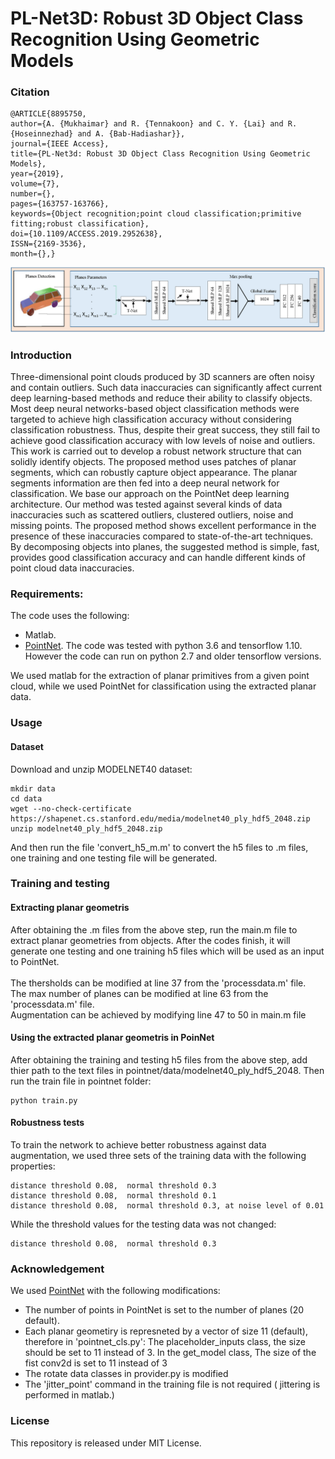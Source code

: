 # PL-Net3D: Robust 3D Object Class Recognition Using Geometric Models


### Citation
```
@ARTICLE{8895750,
author={A. {Mukhaimar} and R. {Tennakoon} and C. Y. {Lai} and R. {Hoseinnezhad} and A. {Bab-Hadiashar}},
journal={IEEE Access},
title={PL-Net3d: Robust 3D Object Class Recognition Using Geometric Models},
year={2019},
volume={7},
number={},
pages={163757-163766},
keywords={Object recognition;point cloud classification;primitive fitting;robust classification},
doi={10.1109/ACCESS.2019.2952638},
ISSN={2169-3536},
month={},}
```


![main pic](architicture.png)


### Introduction

Three-dimensional point clouds produced by 3D scanners are often noisy and contain outliers. Such data inaccuracies can significantly affect current deep learning-based methods and reduce their ability to classify objects. Most deep neural networks-based object classification methods were targeted to achieve high classification accuracy without considering classification robustness. Thus, despite their great success, they still fail to achieve good classification accuracy with low levels of noise and outliers. This work is carried out to develop a robust network structure that can solidly identify objects. The proposed method uses patches of planar segments, which can robustly capture object appearance. The planar segments information are then fed into a deep neural network for classification. We base our approach on the PointNet deep learning architecture. Our method was tested against several kinds of data inaccuracies such as scattered outliers, clustered outliers, noise and missing points. The proposed method shows excellent performance in the presence of these inaccuracies compared to state-of-the-art techniques. By decomposing objects into planes, the suggested method is simple, fast, provides good classification accuracy and can handle different kinds of point cloud data inaccuracies.

### Requirements:
The code uses the following:
* Matlab.
* [PointNet](https://github.com/charlesq34/pointnet). The code was tested with python 3.6 and tensorflow 1.10. However the code can run on python 2.7 and older tensorflow versions. 

We used matlab for the extraction of planar primitives from a given point cloud, while we used PointNet for classification using the extracted planar data. 


### Usage

#### Dataset
Download and unzip MODELNET40 dataset:

```
mkdir data
cd data
wget --no-check-certificate https://shapenet.cs.stanford.edu/media/modelnet40_ply_hdf5_2048.zip
unzip modelnet40_ply_hdf5_2048.zip
```
And then run the file 'convert_h5_m.m' to convert the h5 files to .m files, one training and one testing file will be generated.

### Training and testing

#### Extracting planar geometris

After obtaining the .m files from the above step, run the main.m file to extract planar geometries from objects. After the codes finish, it will generate one testing and one training h5 files which will be used as an input to PointNet. <br/><br/>
The thersholds can be modified at line 37 from the 'processdata.m' file. <br/>
The max number of planes can be modified at line 63 from the 'processdata.m' file. <br/>
Augmentation can be achieved by modifying line 47 to 50 in main.m file <br/>

#### Using the extracted planar geometris in PoinNet

After obtaining the training and testing h5 files from the above step, add thier path to the text files in pointnet/data/modelnet40_ply_hdf5_2048. Then run the train file in pointnet folder:
```
python train.py
```
#### Robustness tests

To train the network to achieve better robustness against data augmentation, we used three sets of the training data with the following properties:
```
distance threshold 0.08,  normal threshold 0.3
distance threshold 0.08,  normal threshold 0.1
distance threshold 0.08,  normal threshold 0.3, at noise level of 0.01
```
While the threshold values for the testing data was not changed:
```
distance threshold 0.08,  normal threshold 0.3
```


### Acknowledgement
We used [PointNet](https://github.com/charlesq34/pointnet) with the following modifications:

* The number of points in PointNet is set to the number of planes (20 default).
* Each planar geometiry is represneted by a vector of size 11 (default), therefore in 'pointnet_cls.py': The placeholder_inputs class, the size should be set to 11 instead of 3. In the get_model class, The size of the fist conv2d is set to 11 instead of 3
* The rotate data classes in provider.py is modified   
* The 'jitter_point' command in the training file is not required ( jittering is performed in matlab.)

### License
This repository is released under MIT License.
